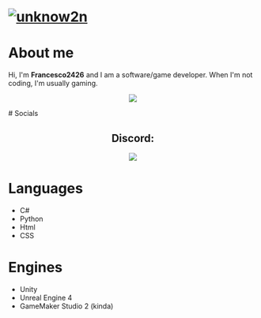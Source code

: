 # [![unknow2n](https://user-images.githubusercontent.com/77923481/146055595-ff6aac97-115b-4407-91df-ff3b120dc3ee.png)](https://www.youtube.com/channel/UCdxi-aZZeJrkKtwVLjJgGUQ)

# About me
Hi, I'm **Francesco2426** and I am a software/game developer. When I'm not coding, I'm usually gaming.
<p align="center">
  <img src="https://komarev.com/ghpvc/?username=Francesco2426">
</p>
# Socials
<h2 align="center">Discord:</h2>
  <p align="center">
    <img src="https://discord.c99.nl/widget/theme-1/508769156536205313.png" />
  </p>
 
# Languages 
- C#
- Python
- Html
- CSS

# Engines 
- Unity
- Unreal Engine 4
- GameMaker Studio 2 (kinda)
